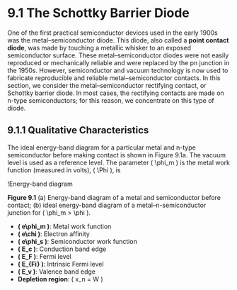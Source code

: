 # 9.1 The Schottky Barrier Diode

One of the first practical semiconductor devices used in the early 1900s was the metal–semiconductor diode. This diode, also called a **point contact diode**, was made by touching a metallic whisker to an exposed semiconductor surface. These metal–semiconductor diodes were not easily reproduced or mechanically reliable and were replaced by the pn junction in the 1950s. However, semiconductor and vacuum technology is now used to fabricate reproducible and reliable metal–semiconductor contacts. In this section, we consider the metal–semiconductor rectifying contact, or Schottky barrier diode. In most cases, the rectifying contacts are made on n-type semiconductors; for this reason, we concentrate on this type of diode.

## 9.1.1 Qualitative Characteristics

The ideal energy-band diagram for a particular metal and n-type semiconductor before making contact is shown in Figure 9.1a. The vacuum level is used as a reference level. The parameter \( \phi_m \) is the metal work function (measured in volts), \( \Phi \), is

!Energy-band diagram

**Figure 9.1** (a) Energy-band diagram of a metal and semiconductor before contact; (b) ideal energy-band diagram of a metal–n-semiconductor junction for \( \phi_m > \phi \).

- **\( e\phi_m \)**: Metal work function
- **\( e\chi \)**: Electron affinity
- **\( e\phi_s \)**: Semiconductor work function
- **\( E_c \)**: Conduction band edge
- **\( E_F \)**: Fermi level
- **\( E_{Fi} \)**: Intrinsic Fermi level
- **\( E_v \)**: Valence band edge
- **Depletion region**: \( x_n = W \)